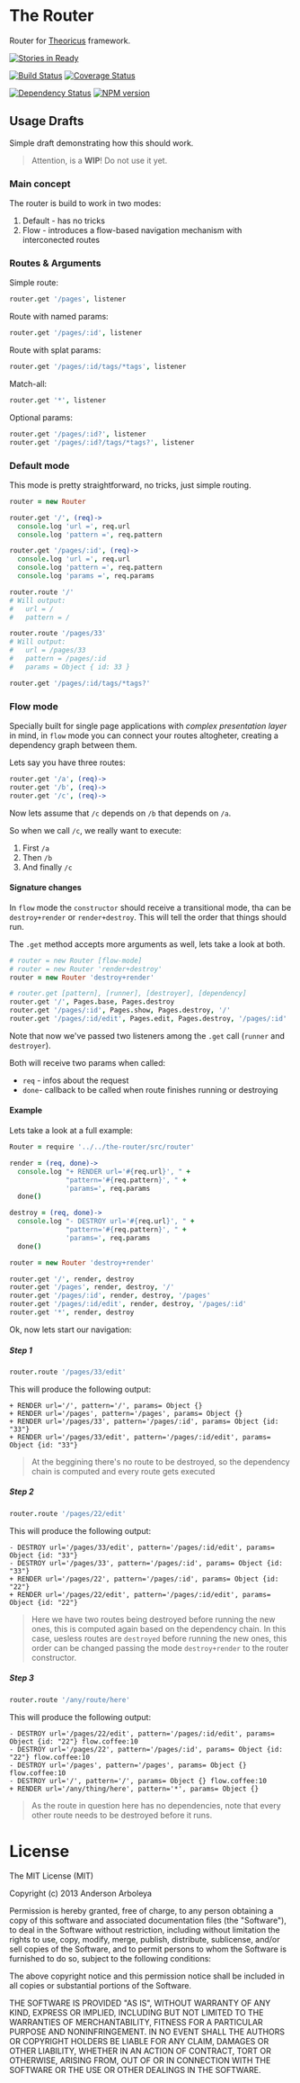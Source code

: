 # The Router

Router for [Theoricus](https://github.com/theoricus/theoricus) framework.

[![Stories in Ready](https://badge.waffle.io/theoricus/the-router.png)](http://waffle.io/theoricus/the-router)  

[![Build Status](https://travis-ci.org/theoricus/the-router.png?branch=master)](https://travis-ci.org/theoricus/the-router) [![Coverage Status](https://coveralls.io/repos/theoricus/the-router/badge.png)](https://coveralls.io/r/theoricus/the-router)

[![Dependency Status](https://gemnasium.com/theoricus/the-router.png)](https://gemnasium.com/theoricus/the-router) [![NPM version](https://badge.fury.io/js/the-router.png)](http://badge.fury.io/js/the-router)

## Usage Drafts

Simple draft demonstrating how this should work.

> Attention, is a **WIP**! Do not use it yet.

### Main concept

The router is build to work in two modes:
 1. Default - has no tricks
 1. Flow - introduces a flow-based navigation mechanism with interconected
 routes

### Routes & Arguments

Simple route:

````coffeescript
router.get '/pages', listener
````

Route with named params:

````coffeescript
router.get '/pages/:id', listener
````

Route with splat params:

````coffeescript
router.get '/pages/:id/tags/*tags', listener
````

Match-all:

````coffeescript
router.get '*', listener
````

Optional params:

````coffeescript
router.get '/pages/:id?', listener
router.get '/pages/:id?/tags/*tags?', listener
````


### Default mode

This mode is pretty straightforward, no tricks, just simple routing.

````coffeescript
router = new Router

router.get '/', (req)->
  console.log 'url =', req.url
  console.log 'pattern =', req.pattern

router.get '/pages/:id', (req)->
  console.log 'url =', req.url
  console.log 'pattern =', req.pattern
  console.log 'params =', req.params

router.route '/'
# Will output:
#   url = /
#   pattern = /

router.route '/pages/33'
# Will output:
#   url = /pages/33
#   pattern = /pages/:id
#   params = Object { id: 33 }
````

````coffeescript
router.get '/pages/:id/tags/*tags?'
````

### Flow mode

Specially built for single page applications with *complex presentation layer*
in mind, in `flow` mode you can connect your routes altogheter, creating a
dependency graph between them.

Lets say you have three routes:

````coffeescript
router.get '/a', (req)->
router.get '/b', (req)->
router.get '/c', (req)->
````

Now lets assume that `/c` depends on `/b` that depends on `/a`.

So when we call `/c`, we really want to execute:
  1. First `/a`
  1. Then `/b`
  1. And finally `/c`

#### Signature changes

In `flow` mode the `constructor` should receive a transitional mode, tha can be
`destroy+render` or `render+destroy`. This will tell the order that things
should run.

The `.get` method accepts more arguments as well, lets take a look at both.



````coffeescript
# router = new Router [flow-mode]
# router = new Router 'render+destroy'
router = new Router 'destroy+render'

# router.get [pattern], [runner], [destroyer], [dependency]
router.get '/', Pages.base, Pages.destroy
router.get '/pages/:id', Pages.show, Pages.destroy, '/'
router.get '/pages/:id/edit', Pages.edit, Pages.destroy, '/pages/:id'
````

Note that now we've passed two listeners among the `.get` call (`runner` and
`destroyer`).

Both will receive two params when called:
- `req` - infos about the request
- `done`- callback to be called when route finishes running or destroying

#### Example

Lets take a look at a full example:

````coffeescript
Router = require '../../the-router/src/router'

render = (req, done)->
  console.log "+ RENDER url='#{req.url}', " +
              "pattern='#{req.pattern}', " +
              'params=', req.params
  done()

destroy = (req, done)->
  console.log "- DESTROY url='#{req.url}', " +
              "pattern='#{req.pattern}', " +
              'params=', req.params
  done()

router = new Router 'destroy+render'

router.get '/', render, destroy
router.get '/pages', render, destroy, '/'
router.get '/pages/:id', render, destroy, '/pages'
router.get '/pages/:id/edit', render, destroy, '/pages/:id'
router.get '*', render, destroy
````

Ok, now lets start our navigation:

##### Step 1

````coffeescript
router.route '/pages/33/edit'
````

This will produce the following output:

````
+ RENDER url='/', pattern='/', params= Object {}
+ RENDER url='/pages', pattern='/pages', params= Object {}
+ RENDER url='/pages/33', pattern='/pages/:id', params= Object {id: "33"}
+ RENDER url='/pages/33/edit', pattern='/pages/:id/edit', params= Object {id: "33"} 
````
> At the beggining there's no route to be destroyed, so the dependency chain is
> computed and every route gets executed

##### Step 2

````coffeescript
router.route '/pages/22/edit'
````

This will produce the following output:

````
- DESTROY url='/pages/33/edit', pattern='/pages/:id/edit', params= Object {id: "33"}
- DESTROY url='/pages/33', pattern='/pages/:id', params= Object {id: "33"}
+ RENDER url='/pages/22', pattern='/pages/:id', params= Object {id: "22"}
+ RENDER url='/pages/22/edit', pattern='/pages/:id/edit', params= Object {id: "22"}
````

> Here we have two routes being destroyed before running the new ones, this is computed
> again based on the dependency chain. In this case, uesless routes are `destroyed` before
> running the new ones, this order can be changed passing the mode `destroy+render` to the
> router constructor.

##### Step 3

````coffeescript
router.route '/any/route/here'
````

This will produce the following output:

````
- DESTROY url='/pages/22/edit', pattern='/pages/:id/edit', params= Object {id: "22"} flow.coffee:10
- DESTROY url='/pages/22', pattern='/pages/:id', params= Object {id: "22"} flow.coffee:10
- DESTROY url='/pages', pattern='/pages', params= Object {} flow.coffee:10
- DESTROY url='/', pattern='/', params= Object {} flow.coffee:10
+ RENDER url='/any/thing/here', pattern='*', params= Object {} 
````

> As the route in question here has no dependencies, note that every other route needs to
> be destroyed before it runs.


# License

The MIT License (MIT)

Copyright (c) 2013 Anderson Arboleya

Permission is hereby granted, free of charge, to any person obtaining a copy of
this software and associated documentation files (the "Software"), to deal in
the Software without restriction, including without limitation the rights to
use, copy, modify, merge, publish, distribute, sublicense, and/or sell copies of
the Software, and to permit persons to whom the Software is furnished to do so,
subject to the following conditions:

The above copyright notice and this permission notice shall be included in all
copies or substantial portions of the Software.

THE SOFTWARE IS PROVIDED "AS IS", WITHOUT WARRANTY OF ANY KIND, EXPRESS OR
IMPLIED, INCLUDING BUT NOT LIMITED TO THE WARRANTIES OF MERCHANTABILITY, FITNESS
FOR A PARTICULAR PURPOSE AND NONINFRINGEMENT. IN NO EVENT SHALL THE AUTHORS OR
COPYRIGHT HOLDERS BE LIABLE FOR ANY CLAIM, DAMAGES OR OTHER LIABILITY, WHETHER
IN AN ACTION OF CONTRACT, TORT OR OTHERWISE, ARISING FROM, OUT OF OR IN
CONNECTION WITH THE SOFTWARE OR THE USE OR OTHER DEALINGS IN THE SOFTWARE.